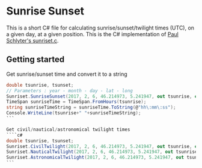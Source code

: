 Sunrise Sunset
==============

This is a short C# file for calculating sunrise/sunset/twilight times (UTC), on a given day, at a given position.
This is the C# implementation of [Paul Schlyter's sunriset.c](http://stjarnhimlen.se/comp/sunriset.c).

Getting started
---------------

Get sunrise/sunset time and convert it to a string
````c#
double tsunrise, tsunset;
// Parameters : year - month - day - lat - long
Sunriset.SunriseSunset(2017, 2, 6, 46.214973, 5.241947, out tsunrise, out tsunset);
TimeSpan sunriseTime = TimeSpan.FromHours(tsunrise);
string sunriseTimeString = sunriseTime.ToString(@"hh\:mm\:ss");
Console.WriteLine(tsunrise+" "+sunriseTimeString);
```

Get civil/nautical/astronomical twilight times
````c#
double tsunrise, tsunset;
Sunriset.CivilTwilight(2017, 2, 6, 46.214973, 5.241947, out tsunrise, out tsunset);
Sunriset.NauticalTwilight(2017, 2, 6, 46.214973, 5.241947, out tsunrise, out tsunset);
Sunriset.AstronomicalTwilight(2017, 2, 6, 46.214973, 5.241947, out tsunrise, out tsunset);
```
